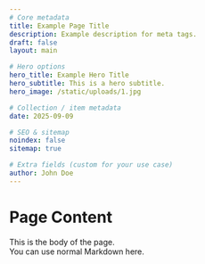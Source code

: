 ```yaml
---
# Core metadata
title: Example Page Title
description: Example description for meta tags.
draft: false
layout: main

# Hero options
hero_title: Example Hero Title
hero_subtitle: This is a hero subtitle.
hero_image: /static/uploads/1.jpg

# Collection / item metadata
date: 2025-09-09

# SEO & sitemap
noindex: false
sitemap: true

# Extra fields (custom for your use case)
author: John Doe
---
```


# Page Content

This is the body of the page.  
You can use normal Markdown here.